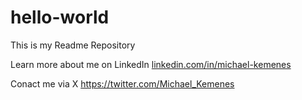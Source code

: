 # hello-world
This is my Readme Repository

Learn more about me on LinkedIn
[linkedin.com/in/michael-kemenes
](https://www.linkedin.com/in/michael-kemenes/)

Conact me via X 
https://twitter.com/Michael_Kemenes
